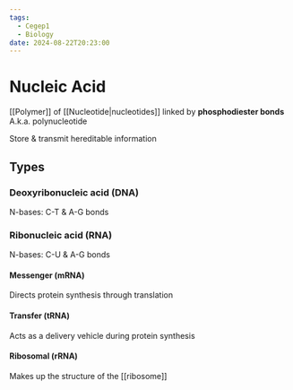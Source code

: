 ```yaml
---
tags:
  - Cegep1
  - Biology
date: 2024-08-22T20:23:00
---
```


# Nucleic Acid

[[Polymer]] of [[Nucleotide|nucleotides]] linked by **phosphodiester bonds**
A.k.a. polynucleotide

Store & transmit hereditable information

## Types

### Deoxyribonucleic acid (DNA)

N-bases: C-T & A-G bonds

### Ribonucleic acid (RNA)

N-bases: C-U & A-G bonds

#### Messenger (mRNA)

Directs protein synthesis through translation

#### Transfer (tRNA)

Acts as a delivery vehicle during protein synthesis

#### Ribosomal (rRNA)

Makes up the structure of the [[ribosome]]